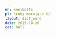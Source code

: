 ```yaml
---
en: keelbolts
pl: śruby mocujące kil
layout: dict_word
date: 2015-10-28
cat: hull
---
```


<!-- TODO: opis -->

